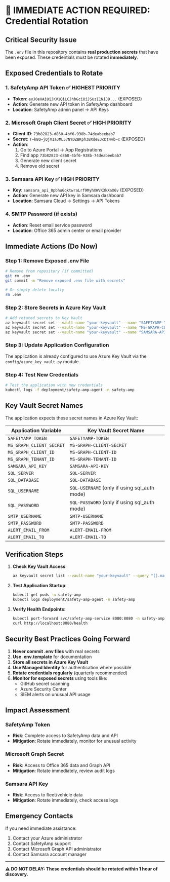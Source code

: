 # 🚨 IMMEDIATE ACTION REQUIRED: Credential Rotation

## Critical Security Issue

The `.env` file in this repository contains **real production secrets** that have been exposed. These credentials must be rotated **immediately**.

## Exposed Credentials to Rotate

### 1. SafetyAmp API Token ✅ **HIGHEST PRIORITY**
- **Token**: `eyJ0eXAiOiJKV1QiLCJhbGciOiJSUzI1NiJ9...` (EXPOSED)
- **Action**: Generate new API token in SafetyAmp dashboard
- **Location**: SafetyAmp admin panel → API Keys

### 2. Microsoft Graph Client Secret ✅ **HIGH PRIORITY**
- **Client ID**: `73b82823-d860-4bf6-938b-74deabeebab7`
- **Secret**: `T~k8Q~jQjVIaJML57NYDZBKph3BXdeEJcDt4vb~c` (EXPOSED)
- **Action**: 
  1. Go to Azure Portal → App Registrations
  2. Find app `73b82823-d860-4bf6-938b-74deabeebab7`
  3. Generate new client secret
  4. Remove old secret

### 3. Samsara API Key ✅ **HIGH PRIORITY**
- **Key**: `samsara_api_8pbhuGqktwraLrf9MyhXWVK3kXaX6v` (EXPOSED)
- **Action**: Generate new API key in Samsara dashboard
- **Location**: Samsara Cloud → Settings → API Tokens

### 4. SMTP Password (if exists)
- **Action**: Reset email service password
- **Location**: Office 365 admin center or email provider

## Immediate Actions (Do Now)

### Step 1: Remove Exposed .env File
```bash
# Remove from repository (if committed)
git rm .env
git commit -m "Remove exposed .env file with secrets"

# Or simply delete locally
rm .env
```

### Step 2: Store Secrets in Azure Key Vault
```bash
# Add rotated secrets to Key Vault
az keyvault secret set --vault-name "your-keyvault" --name "SAFETYAMP-TOKEN" --value "new_token_here"
az keyvault secret set --vault-name "your-keyvault" --name "MS-GRAPH-CLIENT-SECRET" --value "new_secret_here"
az keyvault secret set --vault-name "your-keyvault" --name "SAMSARA-API-KEY" --value "new_key_here"
```

### Step 3: Update Application Configuration
The application is already configured to use Azure Key Vault via the `config/azure_key_vault.py` module.

### Step 4: Test New Credentials
```bash
# Test the application with new credentials
kubectl logs -f deployment/safety-amp-agent -n safety-amp
```

## Key Vault Secret Names

The application expects these secret names in Azure Key Vault:

| Application Variable | Key Vault Secret Name |
|---------------------|----------------------|
| `SAFETYAMP_TOKEN` | `SAFETYAMP-TOKEN` |
| `MS_GRAPH_CLIENT_SECRET` | `MS-GRAPH-CLIENT-SECRET` |
| `MS_GRAPH_CLIENT_ID` | `MS-GRAPH-CLIENT-ID` |
| `MS_GRAPH_TENANT_ID` | `MS-GRAPH-TENANT-ID` |
| `SAMSARA_API_KEY` | `SAMSARA-API-KEY` |
| `SQL_SERVER` | `SQL-SERVER` |
| `SQL_DATABASE` | `SQL-DATABASE` |
| `SQL_USERNAME` | `SQL-USERNAME` (only if using sql_auth mode) |
| `SQL_PASSWORD` | `SQL-PASSWORD` (only if using sql_auth mode) |
| `SMTP_USERNAME` | `SMTP-USERNAME` |
| `SMTP_PASSWORD` | `SMTP-PASSWORD` |
| `ALERT_EMAIL_FROM` | `ALERT-EMAIL-FROM` |
| `ALERT_EMAIL_TO` | `ALERT-EMAIL-TO` |

## Verification Steps

1. **Check Key Vault Access**:
   ```bash
   az keyvault secret list --vault-name "your-keyvault" --query "[].name" -o table
   ```

2. **Test Application Startup**:
   ```bash
   kubectl get pods -n safety-amp
   kubectl logs deployment/safety-amp-agent -n safety-amp
   ```

3. **Verify Health Endpoints**:
   ```bash
   kubectl port-forward svc/safety-amp-service 8080:8080 -n safety-amp
   curl http://localhost:8080/health
   ```

## Security Best Practices Going Forward

1. **Never commit .env files** with real secrets
2. **Use .env.template** for documentation
3. **Store all secrets in Azure Key Vault**
4. **Use Managed Identity** for authentication where possible
5. **Rotate credentials regularly** (quarterly recommended)
6. **Monitor for exposed secrets** using tools like:
   - GitHub secret scanning
   - Azure Security Center
   - SIEM alerts on unusual API usage

## Impact Assessment

### SafetyAmp Token
- **Risk**: Complete access to SafetyAmp data and API
- **Mitigation**: Rotate immediately, monitor for unusual activity

### Microsoft Graph Secret
- **Risk**: Access to Office 365 data and Graph API
- **Mitigation**: Rotate immediately, review audit logs

### Samsara API Key
- **Risk**: Access to fleet/vehicle data
- **Mitigation**: Rotate immediately, check access logs

## Emergency Contacts

If you need immediate assistance:
1. Contact your Azure administrator
2. Contact SafetyAmp support
3. Contact Microsoft Graph API administrator
4. Contact Samsara account manager

---

**⚠️ DO NOT DELAY: These credentials should be rotated within 1 hour of discovery.**